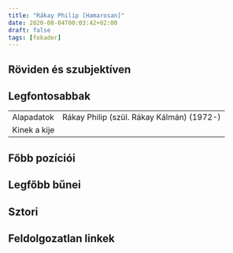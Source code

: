 ```yaml
---
title: "Rákay Philip [Hamarosan]"
date: 2020-08-04T00:03:42+02:00
draft: false
tags: [fokader]
---
```


## Röviden és szubjektíven



## Legfontosabbak

|                           |                                                                    |
| :---                      | :----                                                              |
| Alapadatok                | Rákay Philip  (szül. Rákay Kálmán) (1972-)                         | 
| Kinek a kije              |                                                                    |

## Főbb pozíciói


## Legfőbb bűnei



## Sztori

## Feldolgozatlan linkek
